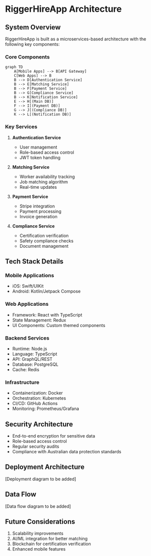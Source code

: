 # RiggerHireApp Architecture

## System Overview

RiggerHireApp is built as a microservices-based architecture with the following key components:

### Core Components

```mermaid
graph TD
    A[Mobile Apps] --> B[API Gateway]
    C[Web Apps] --> B
    B --> D[Authentication Service]
    B --> E[Matching Service]
    B --> F[Payment Service]
    B --> G[Compliance Service]
    B --> K[Notification Service]
    E --> H[(Main DB)]
    F --> I[(Payment DB)]
    G --> J[(Compliance DB)]
    K --> L[(Notification DB)]
```

### Key Services

1. **Authentication Service**
   - User management
   - Role-based access control
   - JWT token handling

2. **Matching Service**
   - Worker availability tracking
   - Job matching algorithm
   - Real-time updates

3. **Payment Service**
   - Stripe integration
   - Payment processing
   - Invoice generation

4. **Compliance Service**
   - Certification verification
   - Safety compliance checks
   - Document management

## Tech Stack Details

### Mobile Applications
- iOS: Swift/UIKit
- Android: Kotlin/Jetpack Compose

### Web Applications
- Framework: React with TypeScript
- State Management: Redux
- UI Components: Custom themed components

### Backend Services
- Runtime: Node.js
- Language: TypeScript
- API: GraphQL/REST
- Database: PostgreSQL
- Cache: Redis

### Infrastructure
- Containerization: Docker
- Orchestration: Kubernetes
- CI/CD: GitHub Actions
- Monitoring: Prometheus/Grafana

## Security Architecture

- End-to-end encryption for sensitive data
- Role-based access control
- Regular security audits
- Compliance with Australian data protection standards

## Deployment Architecture

[Deployment diagram to be added]

## Data Flow

[Data flow diagram to be added]

## Future Considerations

1. Scalability improvements
2. AI/ML integration for better matching
3. Blockchain for certification verification
4. Enhanced mobile features
